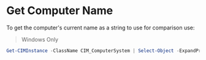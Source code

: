 # Get Computer Name

To get the computer's current name as a string to use for comparison use:

> Windows Only

```powershell
Get-CIMInstance -ClassName CIM_ComputerSystem | Select-Object -ExpandProperty Name
```
